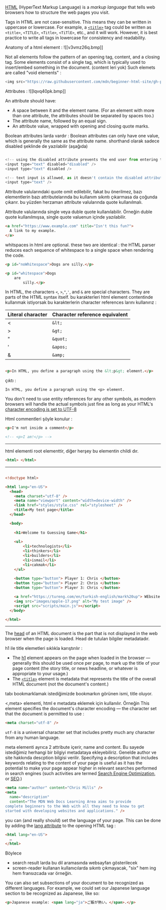 
[HTML](https://developer.mozilla.org/en-US/docs/Glossary/HTML) (HyperText Markup Language) is a _markup language_ that tells web browsers how to structure the web pages you visit.


Tags in HTML are not case-sensitive. This means they can be written in uppercase or lowercase. For example, a [`<title>`](https://developer.mozilla.org/en-US/docs/Web/HTML/Element/title) tag could be written as `<title>`, `<TITLE>`, `<Title>`, `<TiTlE>`, etc., and it will work. However, it is best practice to write all tags in lowercase for consistency and readability.

Anatomy of a html element :
![[v3vmz26q.bmp]]



Not all elements follow the pattern of an opening tag, content, and a closing tag. Some elements consist of a single tag, which is typically used to insert/embed something in the document. (content leri yok) Such elemets are called "void elements" : 

```js
<img src="https://raw.githubusercontent.com/mdn/beginner-html-site/gh-pages/images/firefox-icon.png" alt="Firefox icon" />
```



Attributes :
![[lqvq40pk.bmp]]

An attribute should have:

- A space between it and the element name. (For an element with more than one attribute, the attributes should be separated by spaces too.)
- The attribute name, followed by an equal sign.
- An attribute value, wrapped with opening and closing quote marks.


Boolean attributes larda vardır :
Boolean attributes can only have one value, which is generally the same as the attribute name. shorthand olarak sadece disabled şeklinde de yazılabilir (aşağıda)
```js

<!-- using the disabled attribute prevents the end user from entering text into the input box -->
<input type="text" disabled="disabled" />
<input type="text" disabled />

<!-- text input is allowed, as it doesn't contain the disabled attribute -->
<input type="text" />
```


Attribute valularındaki quote omit edilebilir, fakat bu önerilmez, bazı elementlerin bazı attributelarında bu kullanım sıkıntı çıkarmasa da çoğunda çıkarır. bu yüzden herzaman attribute valularında quote kullanılmalı.

Attribute valularında single veya duble quote kullanılabilir. Örneğin duble quote kullanılmışsa, single quote valuenun içinde yazılabilir.
```html
<a href="https://www.example.com" title="Isn't this fun?">
  A link to my example.
</a>
```


whitspaces in html are optional. these two are identical :
the HTML parser reduces each sequence of whitespace to a single space when rendering the code.
```html
<p id="noWhitespace">Dogs are silly.</p>

<p id="whitespace">Dogs
    are
        silly.</p>
```



In HTML, the characters `<`, `>`,`"`,`'`, and `&` are special characters. They are parts of the HTML syntax itself. bu karakterleri html element contentinde kullanmak istiyorsak bu karakterlerin character references larını kullanırız  :

|Literal character|Character reference equivalent|
|---|---|
|<|`&lt;`|
|>|`&gt;`|
|"|`&quot;`|
|'|`&apos;`|
|&|`&amp;`|
```html

<p>In HTML, you define a paragraph using the &lt;p&gt; element.</p>

```
çıktı : 
```
In HTML, you define a paragraph using the <p> element.
```


You don't need to use entity references for any other symbols, as modern browsers will handle the actual symbols just fine as long as your HTML's [character encoding is set to UTF-8](https://developer.mozilla.org/en-US/docs/Learn/HTML/Introduction_to_HTML/The_head_metadata_in_HTML#specifying_your_documents_character_encoding)


Html commentleri şöyle konulur :
```html
<p>I'm not inside a comment</p>

<!-- <p>I am!</p> -->
```

---

html elementi root elementtir, diğer herşey bu elementin childi dır.
```html
<html> </html>
```
----

```html

<!doctype html>

<html lang="en-US">
  <head>
    <meta charset="utf-8" />
    <meta name="viewport" content="width=device-width" />
    <link href="styles/style.css" rel="stylesheet" />
    <title>My test page</title>
  </head>

  <body>
  
    <h1>Welcome to Guessing Game</h1> 
    
    <ul>
        <li>technologists</li>
        <li>thinkers</li>
        <li>builders</li>
        <li>ismail</li>
        <li>cakmak</li>
    </ul>
    
    <button type="button"> Player 1: Chris </button>
    <button type="button"> Player 2: Chris </button>
    <button type="button"> Player 3: Chris </button>

    <a href="https://tureng.com/en/turkish-english/mark%20up"> WEbsite of Building</a>
    <img src="images/apple-17.png" alt="My test image" />
    <script src="scripts/main.js"></script>
  </body>

</html>
```



---


The [head](https://developer.mozilla.org/en-US/docs/Glossary/Head) of an HTML document is the part that is not displayed in the web browser when the page is loaded. Head de tutulan bilgiler metadatadır.

h1 ile title elemetleri sıklıkla karıştırılır : 
- The [h1](https://developer.mozilla.org/en-US/docs/Web/HTML/Element/Heading_Elements) element appears on the page when loaded in the browser — generally this should be used once per page, to mark up the title of your page content (the story title, or news headline, or whatever is appropriate to your usage.)
- The [`<title>`](https://developer.mozilla.org/en-US/docs/Web/HTML/Element/title) element is metadata that represents the title of the overall HTML document (not the document's content.)

tabı bookmarklamak istediğimizde bookmarkın görünen ismi, title oluyor.



<,meta> elementi, html e metadata eklemek için kullanılır. Örneğin This element specifies the document's character encoding — the character set that the document is permitted to use : 
```html
<meta charset="utf-8" />
```

`utf-8` is a universal character set that includes pretty much any character from any human language.


meta elementi ayrıca 2 attribute içerir, name and content. Bu sayede istediğimiz herhangi bir bilgiyi metadataya ekleyebiliriz. Genelde author ve site hakkında descption bilgisi verilir. 
Specifying a description that includes keywords relating to the content of your page is useful as it has the potential to make your page appear higher in relevant searches performed in search engines (such activities are termed [Search Engine Optimization](https://developer.mozilla.org/en-US/docs/Glossary/SEO), or [SEO](https://developer.mozilla.org/en-US/docs/Glossary/SEO).)

```html
<meta name="author" content="Chris Mills" />
<meta
  name="description"
  content="The MDN Web Docs Learning Area aims to provide
complete beginners to the Web with all they need to know to get
started with developing websites and applications." />

```

you can (and really should) set the language of your page. This can be done by adding the [lang attribute](https://developer.mozilla.org/en-US/docs/Web/HTML/Global_attributes/lang) to the opening HTML tag :
```html
<html lang="en-US">
  …
</html>
```
Böylece
- search result larda bu dil aramasında websayfan gösterilecek
- screen-reader kullanan kullanıcılarda sıkıntı çıkmayacak, "six" hem ing hem fransızcada var örneğin.



You can also set subsections of your document to be recognized as different languages. For example, we could set our Japanese language section to be recognized as Japanese, like so:

 ```html
<p>Japanese example: <span lang="ja">ご飯が熱い。</span>.</p>
```











